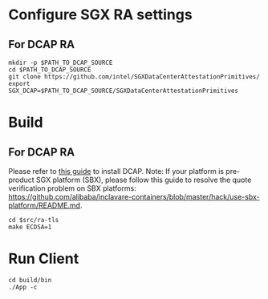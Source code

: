 # Configure SGX RA settings

## For DCAP RA

```shell
mkdir -p $PATH_TO_DCAP_SOURCE
cd $PATH_TO_DCAP_SOURCE
git clone https://github.com/intel/SGXDataCenterAttestationPrimitives/
export SGX_DCAP=$PATH_TO_DCAP_SOURCE/SGXDataCenterAttestationPrimitives
```

# Build

## For DCAP RA

Please refer to [this guide](https://github.com/intel/SGXDataCenterAttestationPrimitives/blob/master/README.md) to install DCAP.
Note: If your platform is pre-product SGX platform (SBX), please follow this guide to resolve the quote verification problem on SBX platforms: https://github.com/alibaba/inclavare-containers/blob/master/hack/use-sbx-platform/README.md.

```shell
cd $src/ra-tls
make ECDSA=1
```

# Run Client

``` shell
cd build/bin
./App -c
```


